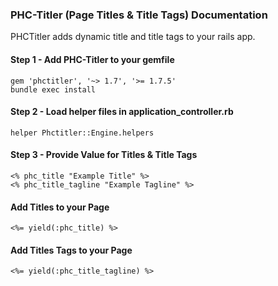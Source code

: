   
### PHC-Titler (Page Titles & Title Tags) Documentation
PHCTitler adds dynamic title and title tags to your rails app. 
  
#### Step 1 - Add PHC-Titler to your gemfile  
  
	gem 'phctitler', '~> 1.7', '>= 1.7.5'
	bundle exec install
	
#### Step 2 - Load helper files in application_controller.rb  
  
	helper Phctitler::Engine.helpers
	
#### Step 3 - Provide Value for Titles & Title Tags
  
  	<% phc_title "Example Title" %>
	<% phc_title_tagline "Example Tagline" %>
  
#### Add Titles to your Page 
  
	<%= yield(:phc_title) %>
  
#### Add Titles Tags to your Page 
  
	<%= yield(:phc_title_tagline) %>
  